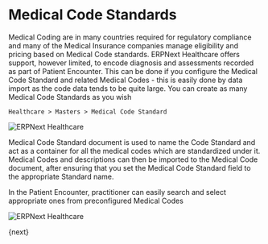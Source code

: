 <!-- add-breadcrumbs -->
# Medical Code Standards
Medical Coding are in many countries required for regulatory compliance and many of the Medical Insurance companies manage eligibility and pricing based on Medical Code standards. ERPNext Healthcare offers support, however limited, to encode diagnosis and assessments recorded as part of Patient Encounter. This can be done if you configure the Medical Code Standard and related Medical Codes - this is easily done by data import as the code data tends to be quite large. You can create as many Medical Code Standards as you wish

`Healthcare > Masters > Medical Code Standard`

<img class="screenshot" alt="ERPNext Healthcare" src="{{docs_base_url}}/assets/img/healthcare/medical_code_1.png">

Medical Code Standard document is used to name the Code Standard and act as a container for all the medical codes which are standardized under it. Medical Codes and descriptions can then be imported to the Medical Code document, after ensuring that you set the Medical Code Standard field to the appropriate Standard name.

In the Patient Encounter, practitioner can easily search and select appropriate ones from preconfigured Medical Codes

<img class="screenshot" alt="ERPNext Healthcare" src="{{docs_base_url}}/assets/img/healthcare/encounter_4.png">

{next}
